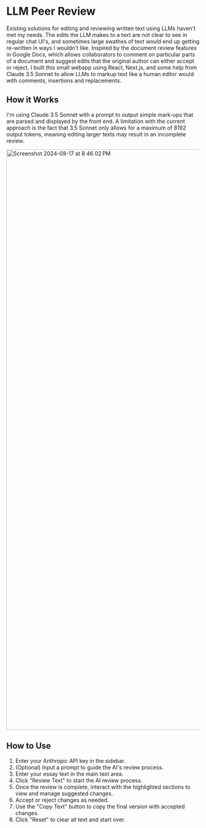 # LLM Peer Review

Existing solutions for editing and reviewing written text using LLMs haven't met my needs. The edits the LLM makes to a text are not clear to see in regular chat UI's, and sometimes large swathes of text would end up getting re-written in ways I wouldn't like.  Inspired by the document review features in Google Docs, which allows collaborators to comment on particular parts of a document and suggest edits that the original author can either accept or reject, I built this small webapp using React, Next.js, and some help from Claude 3.5 Sonnet to allow LLMs to markup text like a human editor would with comments, insertions and replacements.

## How it Works

I'm using Claude 3.5 Sonnet with a prompt to output simple mark-ups that are parsed and displayed by the front end. A limitation with the current approach is the fact that 3.5 Sonnet only allows for a maximum of 8192 output tokens, meaning editing larger texts may result in an incomplete review.

<img width="1512" alt="Screenshot 2024-08-17 at 8 46 02 PM" src="https://github.com/user-attachments/assets/9381621e-d8ff-4059-a96b-a8296df05b7c">


## How to Use

1. Enter your Anthropic API key in the sidebar.
2. (Optional) Input a prompt to guide the AI's review process.
3. Enter your essay text in the main text area.
4. Click "Review Text" to start the AI review process.
5. Once the review is complete, interact with the highlighted sections to view and manage suggested changes.
6. Accept or reject changes as needed.
7. Use the "Copy Text" button to copy the final version with accepted changes.
8. Click "Reset" to clear all text and start over.

